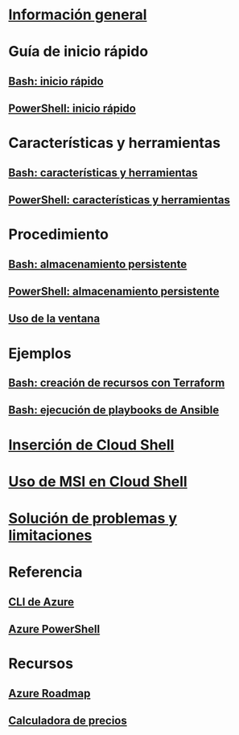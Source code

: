# [Información general](overview.md)

# Guía de inicio rápido
## [Bash: inicio rápido](quickstart.md)
## [PowerShell: inicio rápido](quickstart-powershell.md)

# Características y herramientas
## [Bash: características y herramientas](features.md)
## [PowerShell: características y herramientas](features-powershell.md)

# Procedimiento
## [Bash: almacenamiento persistente](persisting-shell-storage.md)
## [PowerShell: almacenamiento persistente](persisting-shell-storage-powershell.md)
## [Uso de la ventana](using-the-shell-window.md)

# Ejemplos
## [Bash: creación de recursos con Terraform](example-terraform-bash.md)
## [Bash: ejecución de playbooks de Ansible](../ansible/ansible-run-playbook-in-cloudshell.md)

# [Inserción de Cloud Shell](embed-cloud-shell.md)
# [Uso de MSI en Cloud Shell](msi-authorization.md)

# [Solución de problemas y limitaciones](troubleshooting.md)

# Referencia
## [CLI de Azure](/cli/azure)
## [Azure PowerShell](/powershell/azure)

# Recursos
## [Azure Roadmap](https://azure.microsoft.com/roadmap/?category=monitoring-management)
## [Calculadora de precios](https://azure.microsoft.com/pricing/calculator/)
